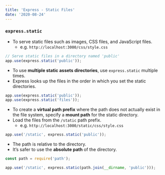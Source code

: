 ```yaml
---
title: 'Express - Static Files'
date: '2020-08-24'
---
```


### `express.static`

- To serve static files such as images, CSS files, and JavaScript files.
  - e.g. `http://localhost:3000/css/style.css`

```js
// Serve static files in a directory named 'public'
app.use(express.static('public'));
```

- To use **multiple static assets directories**, use `express.static` multiple times.
- Express looks up the files in the order in which you set the static directories.

```js
app.use(express.static('public'));
app.use(express.static('files'));
```

- To create a **virtual path prefix** where the path does not actually exist in the file system, specify a **mount path** for the static directory.
- Load the files from the `/static` path prefix.
  - e.g. `http://localhost:3000/static/css/style.css`

```js
app.use('/static', express.static('public'));
```

- The path is relative to the directory.
- It’s safer to use the **absolute path** of the directory.

```js
const path = require('path');

app.use('/static', express.static(path.join(__dirname, 'public')));
```